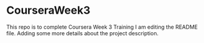 # CourseraWeek3
This repo is to complete Coursera Week 3 Training
I am editing the README file. Adding some more details about the project description.
